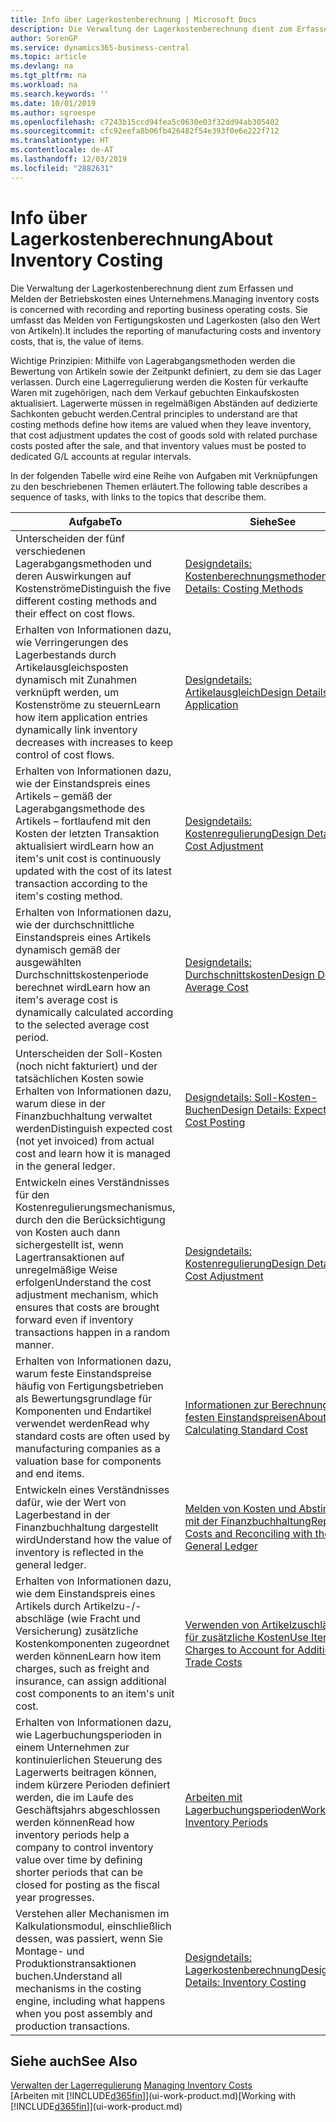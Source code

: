 ```yaml
---
title: Info über Lagerkostenberechnung | Microsoft Docs
description: Die Verwaltung der Lagerkostenberechnung dient zum Erfassen und Melden der Betriebskosten eines Unternehmens. Sie umfasst das Melden von Fertigungskosten und Lagerkosten (also den Wert von Artikeln).
author: SorenGP
ms.service: dynamics365-business-central
ms.topic: article
ms.devlang: na
ms.tgt_pltfrm: na
ms.workload: na
ms.search.keywords: ''
ms.date: 10/01/2019
ms.author: sgroespe
ms.openlocfilehash: c7243b15ccd94fea5c0630e03f32dd94ab305402
ms.sourcegitcommit: cfc92eefa8b06fb426482f54e393f0e6e222f712
ms.translationtype: HT
ms.contentlocale: de-AT
ms.lasthandoff: 12/03/2019
ms.locfileid: "2882631"
---
```

# <a name="about-inventory-costing"></a><span data-ttu-id="c20a1-104">Info über Lagerkostenberechnung</span><span class="sxs-lookup"><span data-stu-id="c20a1-104">About Inventory Costing</span></span>
<span data-ttu-id="c20a1-105">Die Verwaltung der Lagerkostenberechnung dient zum Erfassen und Melden der Betriebskosten eines Unternehmens.</span><span class="sxs-lookup"><span data-stu-id="c20a1-105">Managing inventory costs is concerned with recording and reporting business operating costs.</span></span> <span data-ttu-id="c20a1-106">Sie umfasst das Melden von Fertigungskosten und Lagerkosten (also den Wert von Artikeln).</span><span class="sxs-lookup"><span data-stu-id="c20a1-106">It includes the reporting of manufacturing costs and inventory costs, that is, the value of items.</span></span>  

 <span data-ttu-id="c20a1-107">Wichtige Prinzipien: Mithilfe von Lagerabgangsmethoden werden die Bewertung von Artikeln sowie der Zeitpunkt definiert, zu dem sie das Lager verlassen. Durch eine Lagerregulierung werden die Kosten für verkaufte Waren mit zugehörigen, nach dem Verkauf gebuchten Einkaufskosten aktualisiert. Lagerwerte müssen in regelmäßigen Abständen auf dedizierte Sachkonten gebucht werden.</span><span class="sxs-lookup"><span data-stu-id="c20a1-107">Central principles to understand are that costing methods define how items are valued when they leave inventory, that cost adjustment updates the cost of goods sold with related purchase costs posted after the sale, and that inventory values must be posted to dedicated G/L accounts at regular intervals.</span></span>  

 <span data-ttu-id="c20a1-108">In der folgenden Tabelle wird eine Reihe von Aufgaben mit Verknüpfungen zu den beschriebenen Themen erläutert.</span><span class="sxs-lookup"><span data-stu-id="c20a1-108">The following table describes a sequence of tasks, with links to the topics that describe them.</span></span>   

|<span data-ttu-id="c20a1-109">**Aufgabe**</span><span class="sxs-lookup"><span data-stu-id="c20a1-109">**To**</span></span>|<span data-ttu-id="c20a1-110">**Siehe**</span><span class="sxs-lookup"><span data-stu-id="c20a1-110">**See**</span></span>|  
|------------|-------------|  
|<span data-ttu-id="c20a1-111">Unterscheiden der fünf verschiedenen Lagerabgangsmethoden und deren Auswirkungen auf Kostenströme</span><span class="sxs-lookup"><span data-stu-id="c20a1-111">Distinguish the five different costing methods and their effect on cost flows.</span></span>|[<span data-ttu-id="c20a1-112">Designdetails: Kostenberechnungsmethoden</span><span class="sxs-lookup"><span data-stu-id="c20a1-112">Design Details: Costing Methods</span></span>](design-details-costing-methods.md)|  
|<span data-ttu-id="c20a1-113">Erhalten von Informationen dazu, wie Verringerungen des Lagerbestands durch Artikelausgleichsposten dynamisch mit Zunahmen verknüpft werden, um Kostenströme zu steuern</span><span class="sxs-lookup"><span data-stu-id="c20a1-113">Learn how item application entries dynamically link inventory decreases with increases to keep control of cost flows.</span></span>|[<span data-ttu-id="c20a1-114">Designdetails: Artikelausgleich</span><span class="sxs-lookup"><span data-stu-id="c20a1-114">Design Details: Item Application</span></span>](design-details-item-application.md)|  
|<span data-ttu-id="c20a1-115">Erhalten von Informationen dazu, wie der Einstandspreis eines Artikels – gemäß der Lagerabgangsmethode des Artikels – fortlaufend mit den Kosten der letzten Transaktion aktualisiert wird</span><span class="sxs-lookup"><span data-stu-id="c20a1-115">Learn how an item's unit cost is continuously updated with the cost of its latest transaction according to the item's costing method.</span></span>|[<span data-ttu-id="c20a1-116">Designdetails: Kostenregulierung</span><span class="sxs-lookup"><span data-stu-id="c20a1-116">Design Details: Cost Adjustment</span></span>](design-details-cost-adjustment.md)|  
|<span data-ttu-id="c20a1-117">Erhalten von Informationen dazu, wie der durchschnittliche Einstandspreis eines Artikels dynamisch gemäß der ausgewählten Durchschnittskostenperiode berechnet wird</span><span class="sxs-lookup"><span data-stu-id="c20a1-117">Learn how an item's average cost is dynamically calculated according to the selected average cost period.</span></span>|[<span data-ttu-id="c20a1-118">Designdetails: Durchschnittskosten</span><span class="sxs-lookup"><span data-stu-id="c20a1-118">Design Details: Average Cost</span></span>](design-details-average-cost.md)|  
|<span data-ttu-id="c20a1-119">Unterscheiden der Soll-Kosten (noch nicht fakturiert) und der tatsächlichen Kosten sowie Erhalten von Informationen dazu, warum diese in der Finanzbuchhaltung verwaltet werden</span><span class="sxs-lookup"><span data-stu-id="c20a1-119">Distinguish expected cost (not yet invoiced) from actual cost and learn how it is managed in the general ledger.</span></span>|[<span data-ttu-id="c20a1-120">Designdetails: Soll-Kosten-Buchen</span><span class="sxs-lookup"><span data-stu-id="c20a1-120">Design Details: Expected Cost Posting</span></span>](design-details-expected-cost-posting.md)|  
|<span data-ttu-id="c20a1-121">Entwickeln eines Verständnisses für den Kostenregulierungsmechanismus, durch den die Berücksichtigung von Kosten auch dann sichergestellt ist, wenn Lagertransaktionen auf unregelmäßige Weise erfolgen</span><span class="sxs-lookup"><span data-stu-id="c20a1-121">Understand the cost adjustment mechanism, which ensures that costs are brought forward even if inventory transactions happen in a random manner.</span></span>|[<span data-ttu-id="c20a1-122">Designdetails: Kostenregulierung</span><span class="sxs-lookup"><span data-stu-id="c20a1-122">Design Details: Cost Adjustment</span></span>](design-details-cost-adjustment.md)|  
|<span data-ttu-id="c20a1-123">Erhalten von Informationen dazu, warum feste Einstandspreise häufig von Fertigungsbetrieben als Bewertungsgrundlage für Komponenten und Endartikel verwendet werden</span><span class="sxs-lookup"><span data-stu-id="c20a1-123">Read why standard costs are often used by manufacturing companies as a valuation base for components and end items.</span></span>|[<span data-ttu-id="c20a1-124">Informationen zur Berechnung von festen Einstandspreisen</span><span class="sxs-lookup"><span data-stu-id="c20a1-124">About Calculating Standard Cost</span></span>](finance-about-calculating-standard-cost.md)|  
|<span data-ttu-id="c20a1-125">Entwickeln eines Verständnisses dafür, wie der Wert von Lagerbestand in der Finanzbuchhaltung dargestellt wird</span><span class="sxs-lookup"><span data-stu-id="c20a1-125">Understand how the value of inventory is reflected in the general ledger.</span></span>|[<span data-ttu-id="c20a1-126">Melden von Kosten und Abstimmen mit der Finanzbuchhaltung</span><span class="sxs-lookup"><span data-stu-id="c20a1-126">Reporting Costs and Reconciling with the General Ledger</span></span>](finance-report-costs-and-reconcile-with-the-general-ledger.md)|  
|<span data-ttu-id="c20a1-127">Erhalten von Informationen dazu, wie dem Einstandspreis eines Artikels durch Artikelzu-/-abschläge (wie Fracht und Versicherung) zusätzliche Kostenkomponenten zugeordnet werden können</span><span class="sxs-lookup"><span data-stu-id="c20a1-127">Learn how item charges, such as freight and insurance, can assign additional cost components to an item's unit cost.</span></span>|[<span data-ttu-id="c20a1-128">Verwenden von Artikelzuschlägen für zusätzliche Kosten</span><span class="sxs-lookup"><span data-stu-id="c20a1-128">Use Item Charges to Account for Additional Trade Costs</span></span>](payables-how-assign-item-charges.md)|  
|<span data-ttu-id="c20a1-129">Erhalten von Informationen dazu, wie Lagerbuchungsperioden in einem Unternehmen zur kontinuierlichen Steuerung des Lagerwerts beitragen können, indem kürzere Perioden definiert werden, die im Laufe des Geschäftsjahrs abgeschlossen werden können</span><span class="sxs-lookup"><span data-stu-id="c20a1-129">Read how inventory periods help a company to control inventory value over time by defining shorter periods that can be closed for posting as the fiscal year progresses.</span></span>|[<span data-ttu-id="c20a1-130">Arbeiten mit Lagerbuchungsperioden</span><span class="sxs-lookup"><span data-stu-id="c20a1-130">Work with Inventory Periods</span></span>](finance-how-to-work-with-inventory-periods.md)|  
|<span data-ttu-id="c20a1-131">Verstehen aller Mechanismen im Kalkulationsmodul, einschließlich dessen, was passiert, wenn Sie Montage- und Produktionstransaktionen buchen.</span><span class="sxs-lookup"><span data-stu-id="c20a1-131">Understand all mechanisms in the costing engine, including what happens when you post assembly and production transactions.</span></span>|[<span data-ttu-id="c20a1-132">Designdetails: Lagerkostenberechnung</span><span class="sxs-lookup"><span data-stu-id="c20a1-132">Design Details: Inventory Costing</span></span>](design-details-inventory-costing.md)|  

## <a name="see-also"></a><span data-ttu-id="c20a1-133">Siehe auch</span><span class="sxs-lookup"><span data-stu-id="c20a1-133">See Also</span></span>
<span data-ttu-id="c20a1-134">[Verwalten der Lagerregulierung](finance-manage-inventory-costs.md)  </span><span class="sxs-lookup"><span data-stu-id="c20a1-134">[Managing Inventory Costs](finance-manage-inventory-costs.md)  </span></span>  
<span data-ttu-id="c20a1-135">[Arbeiten mit [!INCLUDE[d365fin](includes/d365fin_md.md)]](ui-work-product.md)</span><span class="sxs-lookup"><span data-stu-id="c20a1-135">[Working with [!INCLUDE[d365fin](includes/d365fin_md.md)]](ui-work-product.md)</span></span>
